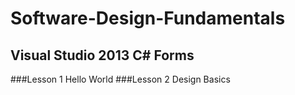 # Software-Design-Fundamentals
## Visual Studio 2013 C# Forms
###Lesson 1
Hello World
###Lesson 2
Design Basics
